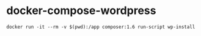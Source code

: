 # docker-compose-wordpress

```
docker run -it --rm -v $(pwd):/app composer:1.6 run-script wp-install
```
